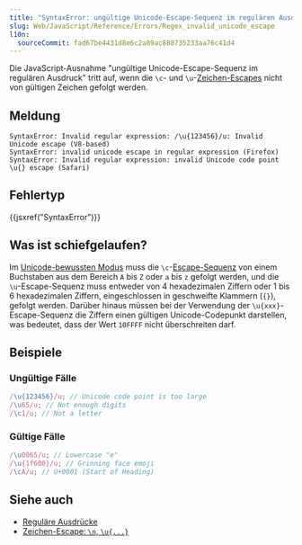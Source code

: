 ```yaml
---
title: "SyntaxError: ungültige Unicode-Escape-Sequenz im regulären Ausdruck"
slug: Web/JavaScript/Reference/Errors/Regex_invalid_unicode_escape
l10n:
  sourceCommit: fad67be4431d8e6c2a89ac880735233aa76c41d4
---
```


Die JavaScript-Ausnahme "ungültige Unicode-Escape-Sequenz im regulären Ausdruck" tritt auf, wenn die `\c`- und `\u`-[Zeichen-Escapes](/de/docs/Web/JavaScript/Reference/Regular_expressions/Character_escape) nicht von gültigen Zeichen gefolgt werden.

## Meldung

```plain
SyntaxError: Invalid regular expression: /\u{123456}/u: Invalid Unicode escape (V8-based)
SyntaxError: invalid unicode escape in regular expression (Firefox)
SyntaxError: Invalid regular expression: invalid Unicode code point \u{} escape (Safari)
```

## Fehlertyp

{{jsxref("SyntaxError")}}

## Was ist schiefgelaufen?

Im [Unicode-bewussten Modus](/de/docs/Web/JavaScript/Reference/Global_Objects/RegExp/unicode#unicode-aware_mode) muss die `\c`-[Escape-Sequenz](/de/docs/Web/JavaScript/Reference/Regular_expressions#escape_sequences) von einem Buchstaben aus dem Bereich `A` bis `Z` oder `a` bis `z` gefolgt werden, und die `\u`-Escape-Sequenz muss entweder von 4 hexadezimalen Ziffern oder 1 bis 6 hexadezimalen Ziffern, eingeschlossen in geschweifte Klammern (`{}`), gefolgt werden. Darüber hinaus müssen bei der Verwendung der `\u{xxx}`-Escape-Sequenz die Ziffern einen gültigen Unicode-Codepunkt darstellen, was bedeutet, dass der Wert `10FFFF` nicht überschreiten darf.

## Beispiele

### Ungültige Fälle

```js example-bad
/\u{123456}/u; // Unicode code point is too large
/\u65/u; // Not enough digits
/\c1/u; // Not a letter
```

### Gültige Fälle

```js example-good
/\u0065/u; // Lowercase "e"
/\u{1f600}/u; // Grinning face emoji
/\cA/u; // U+0001 (Start of Heading)
```

## Siehe auch

- [Reguläre Ausdrücke](/de/docs/Web/JavaScript/Reference/Regular_expressions)
- [Zeichen-Escape: `\n`, `\u{...}`](/de/docs/Web/JavaScript/Reference/Regular_expressions/Character_escape)
